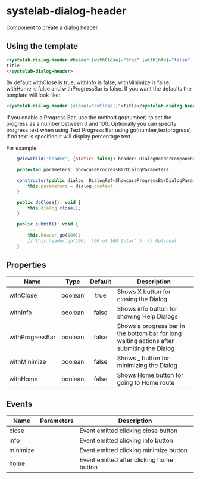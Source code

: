 # systelab-dialog-header

Component to create a dialog header.

## Using the template

```html
<systelab-dialog-header #header [withClose]="true" [withInfo]="false" [withProgressBar]="false" [withTextProgressBar]="false" [withMinimize]="false" [withHome]="false" (close)="doClose()" (info)="doInfo()" (minimize)="doMinimize()" (home)="doHome()">
title
</systelab-dialog-header>
```

By default withClose is true, withInfo is false, withMinimize is false, withHome is false and withProgressBar is false. If you want the defaults the template will look like:

```html
<systelab-dialog-header (close)="doClose()">Title</systelab-dialog-header>
```

If you enable a Progress Bar, use the method go(number) to set the progress as a number between 0 and 100.
Optionally you can specify progress text when using Text Progress Bar using go(number,textprogress). If no text is specified it will display percentage text.

For example:

```javascript
	@ViewChild('header', {static: false}) header: DialogHeaderComponent;

	protected parameters: ShowcaseProgressBarDialogParameters;

	constructor(public dialog: DialogRef<ShowcaseProgressBarDialogParameters>) {
		this.parameters = dialog.context;
	}

	public doClose(): void {
		this.dialog.close();
	}

	public submit(): void {
        ...
		this.header.go(100);
		// this.header.go(100, '100 of 100 total' ); // Optional
	}

```

## Properties

| Name | Type | Default | Description |
| ---- |:----:|:-------:| ----------- |
| withClose | boolean | true | Shows X button for closing the Dialog|
| withInfo | boolean | false | Shows info button for showing Help Dialogs|
| withProgressBar | boolean | false| Shows a progress bar in the bottom bar for long waiting actions after submiting the Dialog|
| withMinimize | boolean | false| Shows _ button for minimizing the Dialog|
| withHome | boolean | false | Shows Home button for going to Home route|

## Events

| Name | Parameters | Description |
| ---- |:----------:| ------------|
| close | | Event emitted clicking close button  |
| info | | Event emitted clicking info button  |
| minimize | | Event emitted clicking minimize button  |
| home | | Event emitted after clicking home button  |

